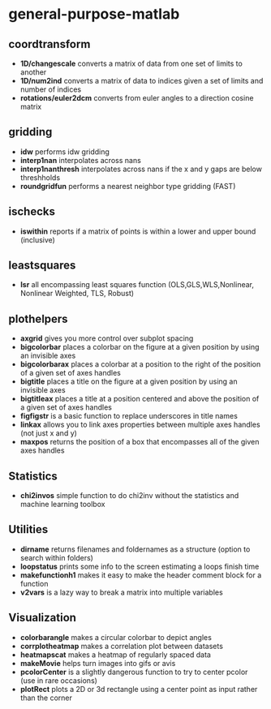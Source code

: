 # general-purpose-matlab

## coordtransform
- **1D/changescale** converts a matrix of data from one set of limits to another
- **1D/num2ind** converts a matrix of data to indices given a set of limits and number of indices
- **rotations/euler2dcm** converts from euler angles to a direction cosine matrix

## gridding
- **idw** performs idw gridding
- **interp1nan** interpolates across nans
- **interp1nanthresh** interpolates across nans if the x and y gaps are below threshholds
- **roundgridfun** performs a nearest neighbor type gridding (FAST)

## ischecks
- **iswithin** reports if a matrix of points is within a lower and upper bound (inclusive)

## leastsquares
- **lsr** all encompassing least squares function (OLS,GLS,WLS,Nonlinear, Nonlinear Weighted, TLS, Robust)

## plothelpers
- **axgrid** gives you more control over subplot spacing
- **bigcolorbar** places a colorbar on the figure at a given position by using an invisible axes
- **bigcolorbarax** places a colorbar at a position to the right of the position of a given set of axes handles
- **bigtitle** places a title on the figure at a given position by using an invisible axes
- **bigtitleax** places a title at a position centered and above the position of a given set of axes handles
- **figfigstr** is a basic function to replace underscores in title names
- **linkax** allows you to link axes properties between multiple axes handles (not just x and y)
- **maxpos** returns the position of a box that encompasses all of the given axes handles

## Statistics
- **chi2invos** simple function to do chi2inv without the statistics and machine learning toolbox

## Utilities
- **dirname** returns filenames and foldernames as a structure (option to search within folders)
- **loopstatus** prints some info to the screen estimating a loops finish time
- **makefunctionh1** makes it easy to make the header comment block for a function
- **v2vars** is a lazy way to break a matrix into multiple variables

## Visualization
- **colorbarangle** makes a circular colorbar to depict angles
- **corrplotheatmap** makes a correlation plot between datasets
- **heatmapscat** makes a heatmap of regularly spaced data
- **makeMovie** helps turn images into gifs or avis
- **pcolorCenter** is a slightly dangerous function to try to center pcolor (use in rare occasions)
- **plotRect** plots a 2D or 3d rectangle using a center point as input rather than the corner
